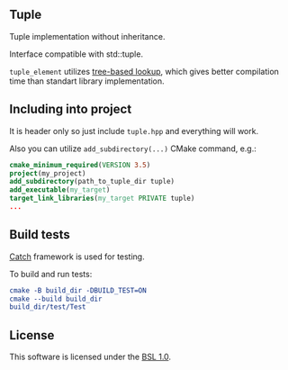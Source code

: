 ## Tuple

Tuple implementation without inheritance.

Interface compatible with std::tuple.

`tuple_element` utilizes [tree-based lookup](https://odinthenerd.blogspot.com/2017/04/tree-based-lookup-why-kvasirmpl-is.html), which gives better compilation time than standart library implementation.

## Including into project

It is header only so just include `tuple.hpp` and everything will work.

Also you can utilize `add_subdirectory(...)` CMake command, e.g.:

```cmake
cmake_minimum_required(VERSION 3.5)
project(my_project)
add_subdirectory(path_to_tuple_dir tuple)
add_executable(my_target)
target_link_libraries(my_target PRIVATE tuple)
...
```

## Build tests

[Catch](https://github.com/catchorg/Catch2) framework is used for testing.

To build and run tests:

```cmake
cmake -B build_dir -DBUILD_TEST=ON
cmake --build build_dir
build_dir/test/Test
```

## License
This software is licensed under the [BSL 1.0](LICENSE.txt).
